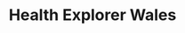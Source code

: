 ---
hackday: 09-cardiff
links:
  website: http://compjcdf.github.io/nhs_hack/app.html
summary: Framework for visualisation of temporal and multivariate health data across
  wales. Focus on sustainability and extensibility of project.
team:
- Annalisa Esposito
- Glyn Mottershead
- '@CBoutaud'
- '@NikitaVashisth'
- '@Idioteque90'
- '@PoojaDante'
- '@egrommet'
- '@flyingsparx'
- '@voxmjw'
- '@martinjc'
title: Health Explorer Wales
---